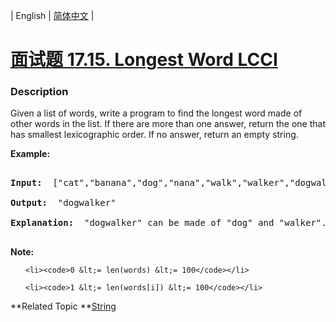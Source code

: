 | English | [简体中文](README.md) |

# [面试题 17.15. Longest Word LCCI](https://leetcode-cn.com/problems/longest-word-lcci)
 ### Description
<p>Given a list of words, write a program to find the longest word made of other words in the list. If there are more than one answer, return the one that has smallest lexicographic order. If no answer, return an empty string.</p>

<p><strong>Example: </strong></p>

<pre>
<strong>Input: </strong> [&quot;cat&quot;,&quot;banana&quot;,&quot;dog&quot;,&quot;nana&quot;,&quot;walk&quot;,&quot;walker&quot;,&quot;dogwalker&quot;]
<strong>Output: </strong> &quot;dogwalker&quot;
<strong>Explanation: </strong> &quot;dogwalker&quot; can be made of &quot;dog&quot; and &quot;walker&quot;.
</pre>

<p><strong>Note: </strong></p>

<ul>
	<li><code>0 &lt;= len(words) &lt;= 100</code></li>
	<li><code>1 &lt;= len(words[i]) &lt;= 100</code></li>
</ul>

**Related Topic	**[String](https://leetcode-cn.com/tag/string) 